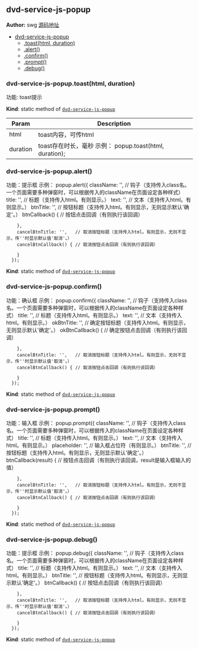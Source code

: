 <a name="module_dvd-service-js-popup"></a>

## dvd-service-js-popup
**Author:** swg [源码地址](http://gitlab.rd.vyohui.com/FE-Service/dvd-service-js-popup.git)  

* [dvd-service-js-popup](#module_dvd-service-js-popup)
    * [.toast(html, duration)](#module_dvd-service-js-popup.toast)
    * [.alert()](#module_dvd-service-js-popup.alert)
    * [.confirm()](#module_dvd-service-js-popup.confirm)
    * [.prompt()](#module_dvd-service-js-popup.prompt)
    * [.debug()](#module_dvd-service-js-popup.debug)

<a name="module_dvd-service-js-popup.toast"></a>

### dvd-service-js-popup.toast(html, duration)
功能: toast提示

**Kind**: static method of <code>[dvd-service-js-popup](#module_dvd-service-js-popup)</code>  

| Param | Description |
| --- | --- |
| html | toast内容，可传html |
| duration | toast存在时长，毫秒 示例： popup.toast(html, duration); |

<a name="module_dvd-service-js-popup.alert"></a>

### dvd-service-js-popup.alert()
功能：提示框
示例：
popup.alert({
        className: '',    // 钩子（支持传入class名。一个页面需要多种弹窗时，可以根据传入的className在页面设定各种样式）
        title: '',        // 标题（支持传入html。有则显示。）
        text: '',         // 文本（支持传入html。有则显示。）
        btnTitle: '',     // 按钮标题（支持传入html。有则显示，无则显示默认'确定'。）
        btnCallback() {   // 按钮点击回调（有则执行该回调）

        },
        cancelBtnTitle: '',   // 取消按钮标题（支持传入html。有则显示，无则不显示，传''时显示默认值'取消'。）
        cancelBtnCallback() { // 取消按钮点击回调（有则执行该回调）

        }
      });

**Kind**: static method of <code>[dvd-service-js-popup](#module_dvd-service-js-popup)</code>  
<a name="module_dvd-service-js-popup.confirm"></a>

### dvd-service-js-popup.confirm()
功能：确认框
示例：
popup.confirm({
        className: '',        // 钩子（支持传入class名。一个页面需要多种弹窗时，可以根据传入的className在页面设定各种样式）
        title: '',            // 标题（支持传入html。有则显示。）
        text: '',             // 文本（支持传入html。有则显示。）
        okBtnTitle: '',       // 确定按钮标题（支持传入html。有则显示，无则显示默认'确定'。）
        okBtnCallback() {     // 确定按钮点击回调（有则执行该回调）

        },
        cancelBtnTitle: '',   // 取消按钮标题（支持传入html。有则显示，无则不显示，传''时显示默认值'取消'。）
        cancelBtnCallback() { // 取消按钮点击回调（有则执行该回调）

        }
      });

**Kind**: static method of <code>[dvd-service-js-popup](#module_dvd-service-js-popup)</code>  
<a name="module_dvd-service-js-popup.prompt"></a>

### dvd-service-js-popup.prompt()
功能：输入框
示例：
popup.prompt({
        className: '',        // 钩子（支持传入class名。一个页面需要多种弹窗时，可以根据传入的className在页面设定各种样式）
        title: '',            // 标题（支持传入html。有则显示。）
        text: '',             // 文本（支持传入html。有则显示。）
        placeholder: '',      // 输入框占位符（有则显示。）
        btnTitle: '',         // 按钮标题（支持传入html。有则显示，无则显示默认'确定'。）
        btnCallback(result) { // 按钮点击回调（有则执行该回调，result是输入框输入的值）

        },
        cancelBtnTitle: '',   // 取消按钮标题（支持传入html。有则显示，无则不显示，传''时显示默认值'取消'。）
        cancelBtnCallback() { // 取消按钮点击回调（有则执行该回调）

        }
      });

**Kind**: static method of <code>[dvd-service-js-popup](#module_dvd-service-js-popup)</code>  
<a name="module_dvd-service-js-popup.debug"></a>

### dvd-service-js-popup.debug()
功能：提示框
示例：
popup.debug({
        className: '',    // 钩子（支持传入class名。一个页面需要多种弹窗时，可以根据传入的className在页面设定各种样式）
        title: '',        // 标题（支持传入html。有则显示。）
        text: '',         // 文本（支持传入html。有则显示。）
        btnTitle: '',     // 按钮标题（支持传入html。有则显示，无则显示默认'确定'。）
        btnCallback() {   // 按钮点击回调（有则执行该回调）

        },
        cancelBtnTitle: '',   // 取消按钮标题（支持传入html。有则显示，无则不显示，传''时显示默认值'取消'。）
        cancelBtnCallback() { // 取消按钮点击回调（有则执行该回调）

        }
      });

**Kind**: static method of <code>[dvd-service-js-popup](#module_dvd-service-js-popup)</code>  
